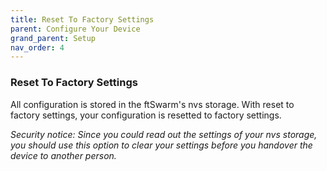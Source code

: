 ```yaml
---
title: Reset To Factory Settings
parent: Configure Your Device
grand_parent: Setup
nav_order: 4
---
```

### Reset To Factory Settings

All configuration is stored in the ftSwarm's nvs storage. With reset to factory settings, your configuration is resetted to factory settings.

*Security notice: Since you could read out the settings of your nvs storage, you should use this option to clear your settings before you handover the device to another person.*